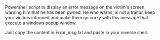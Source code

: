 Powershell script to display an error message on the victim's screen, warning him that he has been pwned.
He who warns, is not a traitor, keep your victims informed and make them go crazy with this message that execute a windows popup window.

Just copy the content in Error_msg.txt  and paste in your reverse shell.
